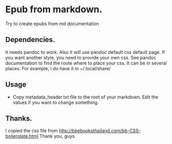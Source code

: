# Epub from markdown.
Try to create epubs from md documentation

## Dependencies.

It needs pandoc to work. Also it will use pandoc default css default page. If you want another style, you need to provide your own css. See pandoc documentation to find the route where to place your css.
It can be in several places. For example, I do have it in ~/.local/share/

## Usage

- Copy metadata_header.txt file to the root of your markdown. Edit the values if you want to
  change something.

## Thanks.

I copied the css file from http://bbebooksthailand.com/bb-CSS-boilerplate.html
Thank you, guys.

